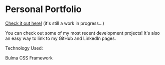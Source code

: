 # Personal Portfolio 

[Check it out here!](https://barroncn.github.io/)  (it's still a work in progress...)

You can check out some of my most recent development projects! It's also an easy way to link to my GitHub and LinkedIn pages.


Technology Used:

Bulma CSS Framework

